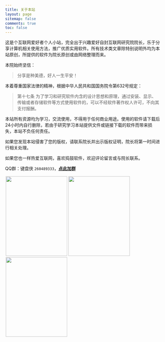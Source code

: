 ```yaml
---
title: 关于本站
layout: page
sitemap: false
comments: true
toc: false
---
```

这是个互联网爱好者个人小站，完全出于兴趣爱好自封互联网研究院院长，乐于分享计算机相关使用方法，推广优质实用软件。所有技术类文章除特别说明外均为本站原创，所提供的软件为院长原创或由网络整理而来。

本院始终坚信：
> 分享是种美德，好人一生平安！

本着尊重国家法律的精神，根据中华人民共和国国务院令第632号规定：
> 第十七条 为了学习和研究软件内含的设计思想和原理，通过安装、显示、传输或者存储软件等方式使用软件的，可以不经软件著作权人许可，不向其支付报酬。

本站所有资源均为学习，交流使用，不得用于任何商业用途。使用的软件请下载后24小时内自行删除，若由于研究学习本站提供文件或链接下载的软件而带来损失，本站不负任何责任。

如果您发现本站侵害了您的版权，请联系院长并出示版权证明，院长将第一时间进行相关处理。

如果您也一样热爱互联网，喜欢捣鼓软件，欢迎评论留言或与院长联系。

QQ群：键盘侠 `260489333`，[**点此加群**](https://jq.qq.com/?_wv=1027&k=bsazUgJ3)

<div style="float:left;border:solid 1px 000;margin:2px;"><img src="https://cdn.jsdelivr.net/gh/828767/static/images/QR-atm.png"  width="200" height="260" ></div>

<div style="float:left;border:solid 1px 000;margin:2px;"><img src="https://cdn.jsdelivr.net/gh/828767/static/images/QR-Taobao.png" width="200" height="260" ></div>

<div style="float:left;border:solid 1px 000;margin:2px;"><img src="https://cdn.jsdelivr.net/gh/828767/static/images/QR-QQ-260489333.png" width="200" height="260" ></div>
<div style="float:none;clear:both;"></div>

